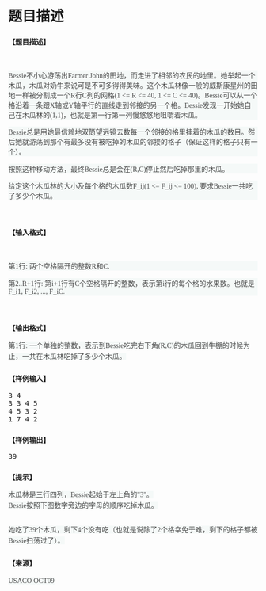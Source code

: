 # 题目描述


<h3>
	<span style="font-family:&#39;Microsoft YaHei&#39;;font-size:14px;">【题目描述】</span>
</h3>
<p>
	<br/>
</p>
<p style="font-family:&#39;Hiragino Sans GB W3&#39;, sans-serif;color:#494949;font-size:14.399999618530273px;text-align:left;background-color:#F5F9F8;">
	<span style="font-family:&#39;Microsoft YaHei&#39;;font-size:14px;">Bessie不小心游荡出Farmer John的田地，而走进了相邻的农民的地里。她举起一个木瓜，木瓜对奶牛来说可是不可多得得美味。这个木瓜林像一般的威斯康星州的田地一样被分割成一个R行C列的网格(1 &lt;= R &lt;= 40, 1 &lt;= C &lt;= 40)。Bessie可以从一个格沿着一条跟X轴或Y轴平行的直线走到邻接的另一个格。Bessie发现一开始她自己在木瓜林的(1,1)，也就是第一行第一列慢悠悠地咀嚼着木瓜。</span>
</p>
<p style="font-family:&#39;Hiragino Sans GB W3&#39;, sans-serif;color:#494949;font-size:14.399999618530273px;text-align:left;background-color:#F5F9F8;">
	<span style="font-family:&#39;Microsoft YaHei&#39;;font-size:14px;">Bessie总是用她最信赖地双筒望远镜去数每一个邻接的格里挂着的木瓜的数目。然后她就游荡到那个有最多没有被吃掉的木瓜的邻接的格子（保证这样的格子只有一个）。</span>
</p>
<p style="font-family:&#39;Hiragino Sans GB W3&#39;, sans-serif;color:#494949;font-size:14.399999618530273px;text-align:left;background-color:#F5F9F8;">
	<span style="font-family:&#39;Microsoft YaHei&#39;;font-size:14px;">按照这种移动方法，最终Bessie总是会在(R,C)停止然后吃掉那里的木瓜。</span>
</p>
<p style="font-family:&#39;Hiragino Sans GB W3&#39;, sans-serif;color:#494949;font-size:14.399999618530273px;text-align:left;background-color:#F5F9F8;">
	<span style="font-family:&#39;Microsoft YaHei&#39;;font-size:14px;">给定这个木瓜林的大小及每个格的木瓜数F_ij(1 &lt;= F_ij &lt;= 100), 要求Bessie一共吃了多少个木瓜。</span>
</p>
<p>
	<br/>
</p>
<h3>
	<span style="font-family:&#39;Microsoft YaHei&#39;;font-size:14px;">【输入格式】</span>
</h3>
<p>
	<br/>
</p>
<p style="font-family:&#39;Hiragino Sans GB W3&#39;, sans-serif;color:#494949;font-size:14.399999618530273px;text-align:left;background-color:#F5F9F8;">
	<span style="font-family:&#39;Microsoft YaHei&#39;;font-size:14px;">第1行: 两个空格隔开的整数R和C.</span>
</p>
<p style="font-family:&#39;Hiragino Sans GB W3&#39;, sans-serif;color:#494949;font-size:14.399999618530273px;text-align:left;background-color:#F5F9F8;">
	<span style="font-family:&#39;Microsoft YaHei&#39;;font-size:14px;">第2..R+1行: 第i+1行有C个空格隔开的整数，表示第i行的每个格的水果数。也就是F_i1, F_i2, ..., F_iC.</span>
</p>
<p>
	<br/>
</p>
<h3>
	<span style="font-family:&#39;Microsoft YaHei&#39;;font-size:14px;">【输出格式】</span>
</h3>
<p>
	<span style="color:#494949;font-family:&#39;Microsoft YaHei&#39;;font-size:14px;line-height:21.600000381469727px;background-color:#F5F9F8;">第1行: 一个单独的整数，表示到Bessie吃完右下角(R,C)的木瓜回到牛棚的时候为止，一共在木瓜林吃掉了多少个木瓜。</span> 
</p>
<h3>
	<span style="font-family:&#39;Microsoft YaHei&#39;;font-size:14px;">【样例输入】</span>
</h3>
<pre>3 4
3 3 4 5
4 5 3 2
1 7 4 2</pre>
<h3>
	<span style="font-family:&#39;Microsoft YaHei&#39;;font-size:14px;">【样例输出】</span>
</h3>
<pre>39</pre>
<h3>
	<span style="font-family:&#39;Microsoft YaHei&#39;;font-size:14px;">【提示】</span>
</h3>
<p>
	<span style="color:#494949;font-family:&#39;Microsoft YaHei&#39;;font-size:14px;line-height:21.600000381469727px;background-color:#F5F9F8;">木瓜林是三行四列，Bessie起始于左上角的&#34;3&#34;。</span><br/>
<span style="color:#494949;font-family:&#39;Microsoft YaHei&#39;;font-size:14px;line-height:21.600000381469727px;background-color:#F5F9F8;">Bessie按照下图数字旁边的字母的顺序吃掉木瓜。</span> 
</p>
<p>
	<span style="color:#494949;font-family:&#39;Hiragino Sans GB W3&#39;, sans-serif;font-size:14.399999618530273px;line-height:21.600000381469727px;background-color:#F5F9F8;"><img src="/upload/image/20121003/20121003162419_91868.jpg" alt=""/><br/>
</span> 
</p>
<p>
	<span style="color:#494949;font-family:&#39;Hiragino Sans GB W3&#39;, sans-serif;font-size:14.399999618530273px;line-height:21.600000381469727px;background-color:#F5F9F8;"><span style="color:#494949;font-family:&#39;Microsoft YaHei&#39;;font-size:14px;line-height:21.600000381469727px;background-color:#F5F9F8;">她吃了39个木瓜，剩下4个没有吃（也就是说除了2个格幸免于难，剩下的格子都被Bessie扫荡过了）。</span><br/>
</span> 
</p>
<h3>
	<span style="font-family:&#39;Microsoft YaHei&#39;;font-size:14px;">【来源】</span>
</h3>
<p>
	<span style="color:#494949;font-family:&#39;Microsoft YaHei&#39;;font-size:14px;line-height:21.600000381469727px;background-color:#F5F9F8;">USACO OCT09</span> 
</p>
